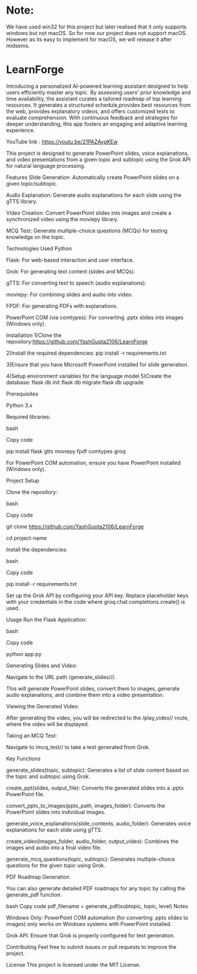 # Note:
We have used win32 for this project but later realised that it only supports windows but not macOS. So for now our project does not support macOS. However as its easy to implement for macOS, we will release it after midsems.

# LearnForge
Introducing a personalized AI-powered learning assistant designed to help users efficiently master any topic. By assessing users' prior knowledge and time availability, the assistant curates a tailored roadmap of top learning resources. It generates a structured schedule,provides best resources from the web, provides explanatory videos, and offers customized tests to evaluate comprehension. With continuous feedback and strategies for deeper understanding, this app fosters an engaging and adaptive learning experience.

YouTube link : https://youtu.be/21PAZAvpKEw

This project is designed to generate PowerPoint slides, voice explanations, and video presentations from a given topic and subtopic using the Grok API for natural language processing.

Features
Slide Generation: Automatically create PowerPoint slides on a given topic/subtopic.

Audio Explanation: Generate audio explanations for each slide using the gTTS library.

Video Creation: Convert PowerPoint slides into images and create a synchronized video using the moviepy library.

MCQ Test: Generate multiple-choice questions (MCQs) for testing knowledge on the topic.

Technologies Used
Python

Flask: For web-based interaction and user interface.

Grok: For generating text content (slides and MCQs).

gTTS: For converting text to speech (audio explanations).

moviepy: For combining slides and audio into video.

FPDF: For generating PDFs with explanations.

PowerPoint COM (via comtypes): For converting .pptx slides into images (Windows only).

Installation
1)Clone the repository:https://github.com/YashGupta2106/LearnForge

2)Install the required dependencies:  pip install -r requirements.txt

3)Ensure that you have Microsoft PowerPoint installed for slide generation.

4)Setup environment variables for the language model 
5)Create the database:
  flask db init
  flask db migrate
  flask db upgrade

Prerequisites

Python 3.x

Required libraries:

bash

Copy code

pip install flask gtts moviepy fpdf comtypes groq

For PowerPoint COM automation, ensure you have PowerPoint installed (Windows only).

Project Setup

Clone the repository:

bash

Copy code

git clone https://github.com/YashGupta2106/LearnForge

cd project-name

Install the dependencies:

bash

Copy code

pip install -r requirements.txt

Set up the Grok API by configuring your API key. Replace placeholder keys with your credentials in the code where groq.chat.completions.create() is used.

Usage
Run the Flask Application:

bash

Copy code

python app.py

Generating Slides and Video:

Navigate to the URL path /generate_slides/<topic>/<subtopic>/<level>.

This will generate PowerPoint slides, convert them to images, generate audio explanations, and combine them into a video presentation.

Viewing the Generated Video:

After generating the video, you will be redirected to the /play_video/<topic>/<subtopic> route, where the video will be displayed.

Taking an MCQ Test:

Navigate to /mcq_test/<topic>/<subtopic> to take a test generated from Grok.

Key Functions

generate_slides(topic, subtopic): Generates a list of slide content based on the topic and subtopic using Grok.

create_ppt(slides, output_file): Converts the generated slides into a .pptx PowerPoint file.

convert_pptx_to_images(pptx_path, images_folder): Converts the PowerPoint slides into individual images.

generate_voice_explanations(slide_contents, audio_folder): Generates voice explanations for each slide using gTTS.

create_video(images_folder, audio_folder, output_video): Combines the images and audio into a final video file.

generate_mcq_questions(topic, subtopic): Generates multiple-choice questions for the given topic using Grok.

PDF Roadmap Generation

You can also generate detailed PDF roadmaps for any topic by calling the generate_pdf function.

bash
Copy code
pdf_filename = generate_pdf(subtopic, topic, level)
Notes

Windows Only: PowerPoint COM automation (for converting .pptx slides to images) only works on Windows systems with PowerPoint installed.

Grok API: Ensure that Grok is properly configured for text generation.

Contributing
Feel free to submit issues or pull requests to improve the project.

License
This project is licensed under the MIT License.

